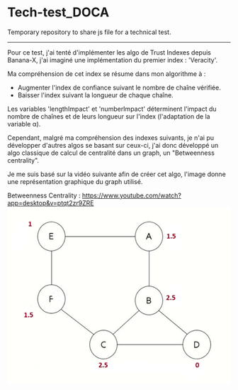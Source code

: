 # Tech-test_DOCA
Temporary repository to share js file for a technical test.
________________________________________

Pour ce test, j'ai tenté d'implémenter les algo de Trust Indexes depuis Banana-X, j'ai imaginé une implémentation du premier index : 'Veracity'.

Ma compréhension de cet index se résume dans mon algorithme à : 
- Augmenter l'index de confiance suivant le nombre de chaîne vérifiée.
- Baisser l'index suivant la longueur de chaque chaîne.

Les variables 'lengthImpact' et 'numberImpact' déterminent l'impact du nombre de chaînes et de leurs longueur sur l'index (l'adaptation de la variable α).


Cependant, malgré ma compréhension des indexes suivants, je n'ai pu développer d'autres algos se basant sur ceux-ci,
j'ai donc développé un algo classique de calcul de centralité dans un graph, un "Betweenness centrality".

Je me suis basé sur la vidéo suivante afin de créer cet algo, l'image donne une représentation graphique du graph utilisé. 

Betweenness Centrality : https://www.youtube.com/watch?app=desktop&v=ptqt2zr9ZRE
![graph](/images/Betweenness_Algo.png)
